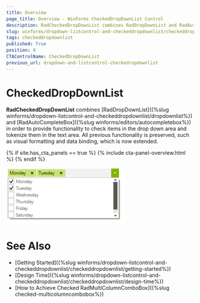 ```yaml
---
title: Overview
page_title: Overview - WinForms CheckedDropDownList Control
description: RadCheckedDropDownList combines RadDropDownList and RadAutoCompleteBox in order to provide functionality to check items in the drop down area and tokenize them in the text area. 
slug: winforms/dropdown-listcontrol-and-checkeddropdownlist/checkeddropdownlist
tags: checkeddropdownlist
published: True
position: 0
CTAControlName: CheckedDropDownList
previous_url: dropdown-and-listcontrol-checkedropdownlist
---
```


# CheckedDropDownList

__RadCheckedDropDownList__ combines [RadDropDownList]({%slug winforms/dropdown-listcontrol-and-checkeddropdownlist/dropdownlist%}) and [RadAutoCompleteBox]({%slug winforms/editors/autocompletebox%}) in order to provide functionality to check items in the drop down area and tokenize them in the text area. All previous functionality is preserved, such as visual formatting and data binding, which is now extended. 

{% if site.has_cta_panels == true %}
{% include cta-panel-overview.html %}
{% endif %}

![dropdown-and-listcontrol-checkedropdownlist-overview 001](images/dropdown-and-listcontrol-checkedropdownlist-overview001.png)

# See Also

* [Getting Started]({%slug winforms/dropdown-listcontrol-and-checkeddropdownlist/checkeddropdownlist/getting-started%})
* [Design Time]({%slug winforms/dropdown-listcontrol-and-checkeddropdownlist/checkeddropdownlist/design-time%})
* [How to Achieve Checked RadMultiColumnComboBox]({%slug checked-multicolumncombobox%})